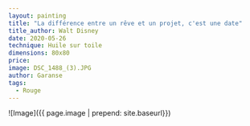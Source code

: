 ```yaml
---
layout: painting
title: "La différence entre un rêve et un projet, c'est une date" 
title_author: Walt Disney
date: 2020-05-26
technique: Huile sur toile
dimensions: 80x80
price: 
image: DSC_1488_(3).JPG
author: Garanse
tags:
  - Rouge
---
```

![Image]({{ page.image | prepend: site.baseurl}})